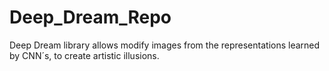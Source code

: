 # Deep_Dream_Repo
Deep Dream library allows modify images from the representations learned by CNN´s, to create artistic illusions.
